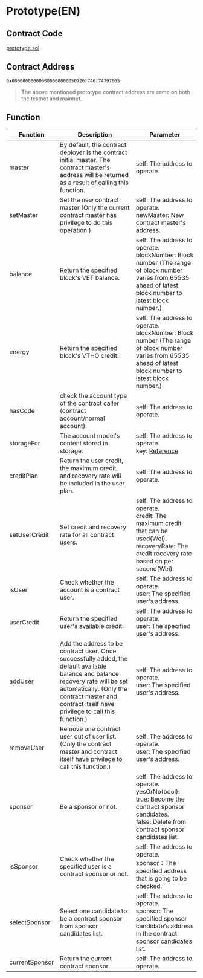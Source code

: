 # Prototype(EN)

## Contract Code
 [prototype.sol](https://github.com/vechain/thor/blob/master/builtin/gen/prototype.sol)

## Contract Address
 `0x000000000000000000000050726f746f74797065`

>The above mentioned prototype contract address are same on both the testnet and mainnet.



##  Function

|Function|Description|Parameter|
|---|---|----|
|master|By default, the contract deployer is the contract initial master. The contract master's address will be returned as a result of calling this function.|self: The address to operate.|
|setMaster|Set the new contract master (Only the current contract master has privilege to do this operation.)|self: The address to operate.<br>newMaster: New contract master's address.|
|balance|Return the specified block's VET balance.|self: The address to operate.<br>blockNumber: Block number (The range of block number varies from 65535 ahead of latest block number to latest block number.)|
|energy|Return the specified block's VTHO credit.|self: The address to operate.<br>blockNumber: Block number (The range of block number varies from 65535 ahead of latest block number to latest block number.)|
|hasCode|check the account type of the contract caller (contract account/normal account).|self: The address to operate.|
|storageFor|The account model's content stored in storage.|self: The address to operate.<br>key: [Reference](https://solidity.readthedocs.io/en/latest/miscellaneous.html#layout-of-state-variables-in-storage)|
|creditPlan|Return the user credit, the maximum credit, and recovery rate will be included in the user plan.|self: The address to operate.|
|setUserCredit|Set credit and recovery rate for all contract users.|self: The address to operate.<br>credit: The maximum credit that can be used(Wei).<br>recoveryRate: The credit recovery rate based on per second(Wei).|
|isUser|Check whether the account is a contract user.|self: The address to operate.<br>user: The specified user's address.|
|userCredit|Return the specified user's available credit.|self: The address to operate.<br>user: The specified user's address.|
|addUser|Add the address to be contract user. Once successfully added, the default available balance and balance recovery rate will be set automatically. (Only the contract master and contract itself have privilege to call this function.)|self: The address to operate.<br>user: The specified user's address.|
|removeUser|Remove one contract user out of user list. (Only the contract master and contract itself have privilege to call this function.)|self: The address to operate.<br>user: The specified user's address.|
|sponsor|Be a sponsor or not.|self: The address to operate.<br>yesOrNo(bool): <br>true: Become the contract sponsor candidates.<br>false: Delete from contract sponsor candidates list.|
|isSponsor|Check whether the specified user is a contract sponsor or not.|self: The address to operate.<br>sponsor：The specified address that is going to be checked.|
|selectSponsor|Select one candidate to be a contract sponsor from sponsor candidates list.|self: The address to operate.<br>sponsor: The specified sponsor candidate's address in the contract sponsor candidates list.|
|currentSponsor|Return the current contract sponsor.|self: The address to operate.|
